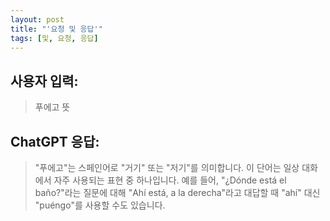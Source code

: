 ```yaml
---
layout: post
title: "'요청 및 응답'"
tags: [및, 요청, 응답]
---
```


## 사용자 입력:
> 푸에고 뜻

## ChatGPT 응답:
> "푸에고"는 스페인어로 "거기" 또는 "저기"를 의미합니다. 이 단어는 일상 대화에서 자주 사용되는 표현 중 하나입니다. 예를 들어, "¿Dónde está el baño?"라는 질문에 대해 "Ahí está, a la derecha"라고 대답할 때 "ahí" 대신 "puéngo"를 사용할 수도 있습니다.


